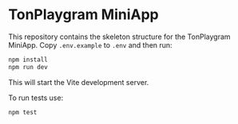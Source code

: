 # TonPlaygram MiniApp

This repository contains the skeleton structure for the TonPlaygram MiniApp.
Copy `.env.example` to `.env` and then run:

```bash
npm install
npm run dev
```

This will start the Vite development server.

To run tests use:

```bash
npm test
```
